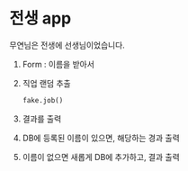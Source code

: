 # 전생 app

무연님은 전생에 선생님이었습니다.

1. Form : 이름을 받아서

2. 직업 랜덤 추출

   ```python
   fake.job()
   ```

   

3. 결과를 출력
  1. DB에 등록된 이름이 있으면, 해당하는 경과 출력
  2. 이름이 없으면 새롭게 DB에 추가하고, 결과 출력

